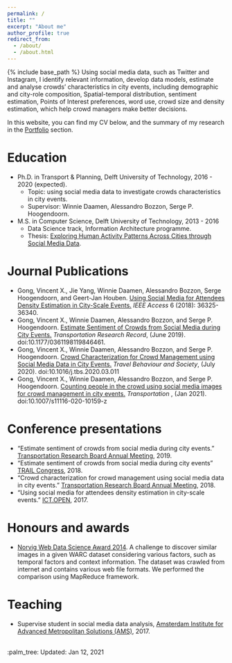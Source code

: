 ```yaml
---
permalink: /
title: ""
excerpt: "About me"
author_profile: true
redirect_from:
  - /about/
  - /about.html
---
```


{% include base_path %}
Using social media data, such as Twitter and Instagram, I identify relevant information, develop data models, estimate and analyse crowds’ characteristics in city events, including demographic and city-role composition, Spatial-temporal distribution, sentiment estimation, Points of Interest preferences, word use, crowd size and density estimation, which help crowd managers make better decisions.

In this website, you can find my CV below, and the summary of my research in the [Portfolio](/portfolio/) section.

Education
======

* Ph.D. in Transport & Planning, Delft University of Technology, 2016 - 2020 (expected).
  * Topic: using social media data to investigate crowds characteristics in city events.
  * Supervisor: Winnie Daamen, Alessandro Bozzon, Serge P. Hoogendoorn.
* M.S. in Computer Science, Delft University of Technology, 2013 - 2016
  * Data Science track, Information Architecture programme.
  * Thesis: [Exploring Human Activity Patterns Across Cities through Social Media Data](https://repository.tudelft.nl/islandora/object/uuid:724e13c7-6ee9-45f5-a765-d36d6ce1d5e6).

<!-- Work experience
======
* Summer 2015: Research Assistant
  * Github University
  * Duties included: Tagging issues
  * Supervisor: Professor Git

* Fall 2015: Research Assistant
  * Github University
  * Duties included: Merging pull requests
  * Supervisor: Professor Hub

Skills
======
* Skill 1
* Skill 2
  * Sub-skill 2.1
  * Sub-skill 2.2
  * Sub-skill 2.3
* Skill 3 -->

Journal Publications
======
*  Gong, Vincent X., Jie Yang, Winnie Daamen, Alessandro Bozzon, Serge Hoogendoorn, and Geert-Jan Houben. [Using Social Media for Attendees Density Estimation in City-Scale Events.](https://ieeexplore.ieee.org/document/8374412) <i>IEEE Access</i> 6 (2018): 36325-36340.
*  Gong, Vincent X., Winnie Daamen, Alessandro Bozzon, and Serge P. Hoogendoorn. [Estimate Sentiment of Crowds from Social Media during City Events.](https://journals.sagepub.com/doi/10.1177/0361198119846461) <i>Transportation Research Record</i>, (June 2019). doi:10.1177/0361198119846461.
*  Gong, Vincent X., Winnie Daamen, Alessandro Bozzon, and Serge P. Hoogendoorn. [Crowd Characterization for Crowd Management using Social Media Data in City Events.](https://www.sciencedirect.com/science/article/pii/S2214367X19300985) <i>Travel Behaviour and Society</i>, (July 2020). doi:10.1016/j.tbs.2020.03.011
*  Gong, Vincent X., Winnie Daamen, Alessandro Bozzon, and Serge P. Hoogendoorn. [Counting people in the crowd using social media images for crowd management in city events.](https://link.springer.com/article/10.1007/s11116-020-10159-z) <i>Transportation </i>, (Jan 2021). doi:10.1007/s11116-020-10159-z

<!-- Talks
======
  <ul>{% for post in site.talks %}
    {% include archive-single-talk-cv.html %}
  {% endfor %}</ul> -->

Conference presentations
======
* “Estimate sentiment of crowds from social media during city events.” [Transportation Research Board Annual Meeting](http://amonline.trb.org/68387-trb-1.4353651/t0023-1.4366018/1599-1.4366521/19-04989-1.4366522/19-04989-1.4366523?qr=1), 2019.
* “Estimate sentiment of crowds from social media during city events” [TRAIL Congress](http://rstrail.nl/new/program-congress-2018/), 2018.
* “Crowd characterization for crowd management using social media data in city events.” [Transportation Research Board Annual Meeting](https://trid.trb.org/View/1496139), 2018.
* “Using social media for attendees density estimation in city-scale events.” [ICT.OPEN](https://ict-research.nl/ict-open/), 2017.

Honours and awards
======
* [Norvig Web Data Science Award 2014](https://github.com/norvigaward/naward07).
A challenge to discover similar images in a given WARC dataset considering various factors, such as temporal factors and context information. The dataset was crawled from internet and contains various web file formats. We performed the comparison using MapReduce framework.


Teaching
======
* Supervise student in social media data analysis, [Amsterdam Institute for Advanced Metropolitan Solutions (AMS)](https://www.ams-institute.org/), 2017.

<!-- Service and leadership
======
* Currently signed in to 43 different slack teams -->

<br/>
<!-- :musical_score: Updated: May 15, 2019 -->
:palm_tree: Updated: Jan 12, 2021
